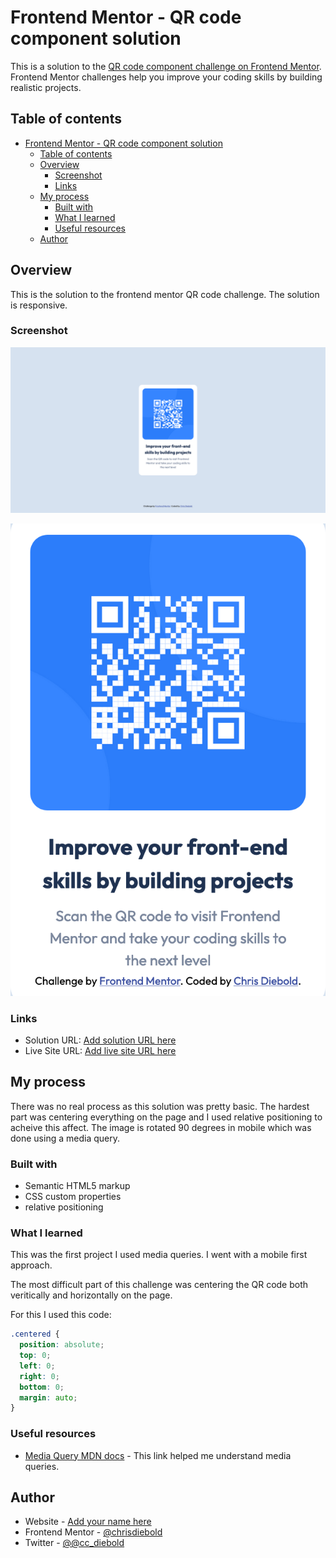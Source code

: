 # Frontend Mentor - QR code component solution

This is a solution to the [QR code component challenge on Frontend Mentor](https://www.frontendmentor.io/challenges/qr-code-component-iux_sIO_H). Frontend Mentor challenges help you improve your coding skills by building realistic projects. 

## Table of contents

- [Frontend Mentor - QR code component solution](#frontend-mentor---qr-code-component-solution)
  - [Table of contents](#table-of-contents)
  - [Overview](#overview)
    - [Screenshot](#screenshot)
    - [Links](#links)
  - [My process](#my-process)
    - [Built with](#built-with)
    - [What I learned](#what-i-learned)
    - [Useful resources](#useful-resources)
  - [Author](#author)


## Overview
This is the solution to the frontend mentor QR code challenge. The solution is responsive. 

### Screenshot

![desktop version](./qr-code-desktop.png)

![mobile version](./qr-code-mobile.png)


### Links

- Solution URL: [Add solution URL here](https://your-solution-url.com)
- Live Site URL: [Add live site URL here](https://your-live-site-url.com)

## My process

There was no real process as this solution was pretty basic. The hardest part was centering everything on the page and I used relative positioning to acheive this affect. The image is rotated 90 degrees in mobile which was done using a media query. 

### Built with

- Semantic HTML5 markup
- CSS custom properties
- relative positioning

### What I learned

This was the first project I used media queries. I went with a mobile first approach. 

The most difficult part of this challenge was centering the QR code both veritically and horizontally on the page. 

For this I used this code: 
```css
.centered {
  position: absolute;
  top: 0;
  left: 0;
  right: 0;
  bottom: 0;
  margin: auto;
}
```

### Useful resources

- [Media Query MDN docs](https://developer.mozilla.org/en-US/docs/Web/CSS/Media_Queries/Using_media_queries) - This link helped me understand media queries.
## Author
- Website - [Add your name here](https://www.your-site.com)
- Frontend Mentor - [@chrisdiebold](https://www.frontendmentor.io/profile/chrisdiebold)
- Twitter - [@@cc_diebold](https://www.twitter.com/cc_diebold)